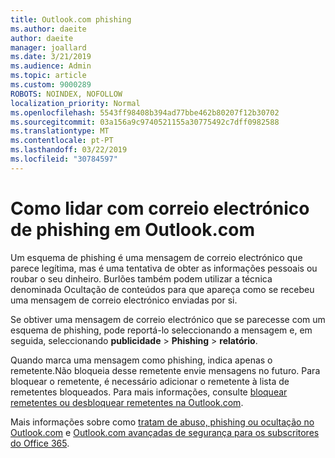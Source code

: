 ```yaml
---
title: Outlook.com phishing
ms.author: daeite
author: daeite
manager: joallard
ms.date: 3/21/2019
ms.audience: Admin
ms.topic: article
ms.custom: 9000289
ROBOTS: NOINDEX, NOFOLLOW
localization_priority: Normal
ms.openlocfilehash: 5543ff98408b394ad77bbe462b80207f12b30702
ms.sourcegitcommit: 03a156a9c9740521155a30775492c7dff0982588
ms.translationtype: MT
ms.contentlocale: pt-PT
ms.lasthandoff: 03/22/2019
ms.locfileid: "30784597"
---
```

# <a name="how-to-deal-with-phishing-email-in-outlookcom"></a>Como lidar com correio electrónico de phishing em Outlook.com

Um esquema de phishing é uma mensagem de correio electrónico que parece legítima, mas é uma tentativa de obter as informações pessoais ou roubar o seu dinheiro. Burlões também podem utilizar a técnica denominada Ocultação de conteúdos para que apareça como se recebeu uma mensagem de correio electrónico enviadas por si.

Se obtiver uma mensagem de correio electrónico que se parecesse com um esquema de phishing, pode reportá-lo seleccionando a mensagem e, em seguida, seleccionando **publicidade** > **Phishing** > **relatório**.

Quando marca uma mensagem como phishing, indica apenas o remetente.Não bloqueia desse remetente envie mensagens no futuro. Para bloquear o remetente, é necessário adicionar o remetente à lista de remetentes bloqueados. Para mais informações, consulte [bloquear remetentes ou desbloquear remetentes na Outlook.com](https://support.office.com/article/afba1c94-77bb-4f50-8b85-057cf52f4d5e).

Mais informações sobre como [tratam de abuso, phishing ou ocultação no Outlook.com](https://support.office.com/article/0d882ea5-eedc-4bed-aebc-079ffa1105a3) e [Outlook.com avançadas de segurança para os subscritores do Office 365](https://support.office.com/article/882d2243-eab9-4545-a58a-b36fee4a46e2).